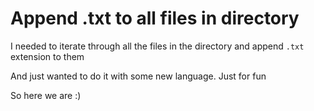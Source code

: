 # Append .txt to all files in directory

I needed to iterate through all the files in the directory and append `.txt` extension to them

And just wanted to do it with some new language. Just for fun

So here we are :)

